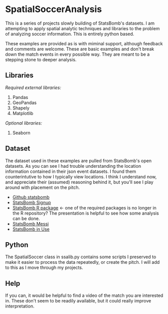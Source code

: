# SpatialSoccerAnalysis
 This is a series of projects slowly building of StatsBomb's datasets. I am attempting to apply spatial analytic techniques and libraries to the problem of analyzing soccer information. This is entirely python based.
 
 These examples are provided as is with miminal support, although feedback and comments are welcome. These are basic examples and don't break down the match events in every possible way. They are meant to be a stepping stone to deeper analysis.
 

## Libraries
 *Required external libraries:*
 
 1. Pandas
 2. GeoPandas
 3. Shapely
 4. Matplotlib
 
 *Optional libraries:*
 
 1. Seaborn
 
## Dataset

The dataset used in these examples are pulled from StatsBomb's open datasets. As you can see I had trouble understanding the location information contained in their json event datasets. I found them counterintutive to how I typically view locations. I think I understand now, and appreciate their (assumed) reasoning behind it, but you'll see I play around with placement on the pitch.

- [Github statsbomb](https://github.com/statsbomb/open-data)
- [StatsBomb Signup](https://statsbomb.com/resource-centre/)
- [StatsBomb R package](http://statsbomb.com/wp-content/uploads/2019/07/Using-StatsBomb-Data-In-R_up.pdf) <- one of the required packages is no longer in the R repository? The presentation is helpful to see how some analysis can be done.
- [StatsBomb Messi](https://statsbomb.com/2019/07/messi-data-release-part-1-working-with-statsbomb-data-in-r/)
- [StatsBomb in Use](https://statsbomb.com/2019/05/statsbomb-data-one-year-on/)

## Python

The SpatialSoccer class in ssalib.py contains some scripts I preserved to make it easier to process the data repeatedly, or create the pitch. I will add to this as I move through my projects.

## Help

If you can, it would be helpful to find a video of the match you are interested in. These don't seem to be readily available, but it could really improve interpretation.
